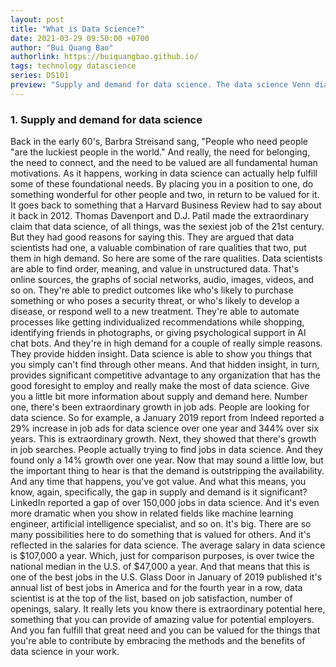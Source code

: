 ```yaml
---
layout: post
title: "What is Data Science?"
date: 2021-03-29 09:50:00 +0700
author: "Bui Quang Bao"
authorlink: https://buiquangbao.github.io/
tags: technology datascience
series: DS101
preview: "Supply and demand for data science. The data science Venn diagram. The data science pathway. The data science pathway."
---
```


### 1. Supply and demand for data science

Back in the early 60's, Barbra Streisand sang, "People who need people "are the luckiest people in the world." And really, the need for belonging, the need to connect, and the need to be valued are all fundamental human motivations. As it happens, working in data science can actually help fulfill some of these foundational needs. By placing you in a position to one, do something wonderful for other people and two, in return to be valued for it. It goes back to something that a Harvard Business Review had to say about it back in 2012. Thomas Davenport and D.J. Patil made the extraordinary claim that data science, of all things, was the sexiest job of the 21st century. But they had good reasons for saying this. They are argued that data scientists had one, a valuable combination of rare qualities that two, put them in high demand. So here are some of the rare qualities. Data scientists are able to find order, meaning, and value in unstructured data. That's online sources, the graphs of social networks, audio, images, videos, and so on. They're able to predict outcomes like who's likely to purchase something or who poses a security threat, or who's likely to develop a disease, or respond well to a new treatment. They're able to automate processes like getting individualized recommendations while shopping, identifying friends in photographs, or giving psychological support in AI chat bots. And they're in high demand for a couple of really simple reasons. They provide hidden insight. Data science is able to show you things that you simply can't find through other means. And that hidden insight, in turn, provides significant competitive advantage to any organization that has the good foresight to employ and really make the most of data science. Give you a little bit more information about supply and demand here. Number one, there's been extraordinary growth in job ads. People are looking for data science. So for example, a January 2019 report from Indeed reported a 29% increase in job ads for data science over one year and 344% over six years. This is extraordinary growth. Next, they showed that there's growth in job searches. People actually trying to find jobs in data science. And they found only a 14% growth over one year. Now that may sound a little low, but the important thing to hear is that the demand is outstripping the availability. And any time that happens, you've got value. And what this means, you know, again, specifically, the gap in supply and demand is it significant? LinkedIn reported a gap of over 150,000 jobs in data science. And it's even more dramatic when you show in related fields like machine learning engineer, artificial intelligence specialist, and so on. It's big. There are so many possibilities here to do something that is valued for others. And it's reflected in the salaries for data science. The average salary in data science is $107,000 a year. Which, just for comparison purposes, is over twice the national median in the U.S. of $47,000 a year. And that means that this is one of the best jobs in the U.S. Glass Door in January of 2019 published it's annual list of best jobs in America and for the fourth year in a row, data scientist is at the top of the list, based on job satisfaction, number of openings, salary. It really lets you know there is extraordinary potential here, something that you can provide of amazing value for potential employers. And you fan fulfill that great need and you can be valued for the things that you're able to contribute by embracing the methods and the benefits of data science in your work.